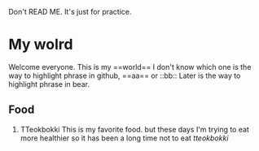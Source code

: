 Don't READ ME. It's just for practice.
# My wolrd
Welcome everyone. This is my ==world==
I don't know which one is the way to highlight phrase in github, ==aa== or ::bb::
Later is the way to highlight phrase in bear.
## Food
1. TTeokbokki
This is my favorite food. but these days I'm trying to eat more healthier so it has been a long time not to eat *tteokbokki*
